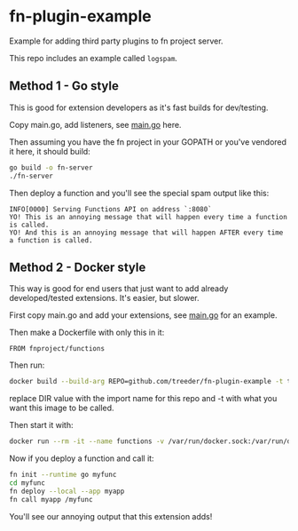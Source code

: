 # fn-plugin-example

Example for adding third party plugins to fn project server.

This repo includes an example called `logspam`.

## Method 1 - Go style

This is good for extension developers as it's fast builds for dev/testing.

Copy main.go, add listeners, see [main.go](main.go) here.

Then assuming you have the fn project in your GOPATH or you've vendored it here, it should build:

```sh
go build -o fn-server
./fn-server
```

Then deploy a function and you'll see the special spam output like this:

```
INFO[0000] Serving Functions API on address `:8080`
YO! This is an annoying message that will happen every time a function is called.
YO! And this is an annoying message that will happen AFTER every time a function is called.
```

## Method 2 - Docker style

This way is good for end users that just want to add already developed/tested extensions. It's easier, but slower.

First copy main.go and add your extensions, see [main.go](main.go) for an example.

Then make a Dockerfile with only this in it:

```
FROM fnproject/functions
```

Then run:

```sh
docker build --build-arg REPO=github.com/treeder/fn-plugin-example -t treeder/fn-custom .
```

replace DIR value with the import name for this repo and -t with what you want this image to be called.

Then start it with:

```sh
docker run --rm -it --name functions -v /var/run/docker.sock:/var/run/docker.sock -v $PWD/data:/app/data -p 8080:8080 treeder/fn-custom
```

Now if you deploy a function and call it:

```sh
fn init --runtime go myfunc
cd myfunc
fn deploy --local --app myapp
fn call myapp /myfunc
```

You'll see our annoying output that this extension adds!
